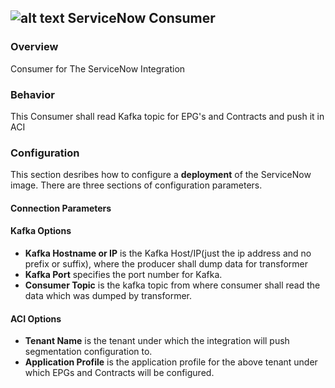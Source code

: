 ## ![alt text](https://raw.githubusercontent.com/ciscoecosystem/Scratch/max-test/ecoScripts/service_now/icon.png "Logo") ServiceNow Consumer

### Overview
Consumer for The ServiceNow Integration

### Behavior

This Consumer shall read Kafka topic for EPG's and Contracts and push it in ACI

### Configuration

This section desribes how to configure a **deployment** of the ServiceNow image. There are three sections of configuration parameters.

#### Connection Parameters

  #### Kafka Options

  - **Kafka Hostname or IP** is the Kafka Host/IP(just the ip address and no prefix or suffix), where the producer shall dump data for  transformer
  - **Kafka Port** specifies the port number for Kafka.
  - **Consumer Topic** is the kafka topic from where consumer shall read the data which was dumped by transformer.

  #### ACI Options

  - **Tenant Name** is the tenant under which the integration will push segmentation configuration to.
  - **Application Profile** is the application profile for the above tenant under which EPGs and Contracts will be configured.


